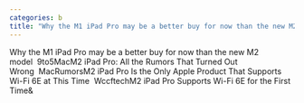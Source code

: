 ```yaml
---
categories: b
title: "Why the M1 iPad Pro may be a better buy for now than the new M2 model  9to5Mac"
---
```

Why the M1 iPad Pro may be a better buy for now than the new M2 model&nbsp;&nbsp;9to5MacM2 iPad Pro: All the Rumors That Turned Out Wrong&nbsp;&nbsp;MacRumorsM2 iPad Pro Is the Only Apple Product That Supports Wi-Fi 6E at This Time&nbsp;&nbsp;WccftechM2 iPad Pro Supports Wi-Fi 6E for the First Time&